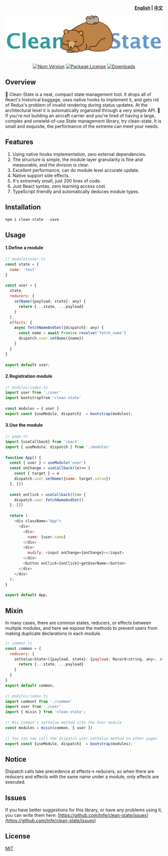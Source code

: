 <p align="right">
  <strong>
    <a href="./README.md">English</a> |
    <a href="./docs/README-zh-cn.md">中文</a>
  </strong>
</p>

<p align="center">
  <img width="650px" src="https://github.com/freezeYe/assets/blob/master/cs.png" />
</p>

<div align="center">
<a href="https://www.npmjs.com/clean-state" target="_blank"><img src="https://img.shields.io/npm/v/clean-state" alt="Npm Version" /></a>
<a href="https://www.npmjs.com/clean-state" target="_blank"><img src="https://img.shields.io/npm/l/clean-state?style=flat-square" alt="Package License" /></a>
<a href="https://www.npmjs.com/clean-state" target="_blank"><img src="https://img.shields.io/npm/dm/clean-state" alt="Downloads" /></a>
</div>

## Overview
🐻 Clean-State is a neat, compact state management tool. It drops all of React's historical baggage, uses native hooks to implement it, and gets rid of Redux's problem of invalid rendering during status updates. At the architectural level it is automatically organized through a very simple API. 🍋 If you're not building an aircraft carrier and you're tired of having a large, complex and unwield-of-use State management library, try clean-state. It is small and exquisite, the performance of the extreme can meet your needs.

## Features
1.  Using native hooks implementation, zero external dependencies.
2.  The structure is simple, the module layer granularity is fine and measurable, and the division is clear.
3.  Excellent performance, can do module level accurate update.
4.  Native support side effects.
5.  It's extremely small, just 200 lines of code.
6.  Just React syntax, zero learning access cost.
7.  TypeScript friendly and automatically deduces module types.

## Installation
```javascript
npm i clean-state --save
```

## Usage
#### 1.Define a module
```javascript
// modules/user.ts
const state = {
  name: 'test'
}

const user = {
  state,
  reducers: {
    setName({payload, state}: any) {
      return {...state, ...payload}
    }
  },
  effects: {
    async fetchNameAndSet({dispatch}: any) {
      const name = await Promise.resolve('fetch_name')
      dispatch.user.setName({name})
    }
  }
}

export default user;
```

#### 2.Registration module
```javascript
// modules/index.ts
import user from './user'
import bootstrapfrom 'clean-state'

const modules = { user }
export const {useModule, dispatch}  = bootstrap(modules);
```

#### 3.Use the module
```javascript
// page.ts
import {useCallback} from 'react'
import { useModule, dispatch } from './modules'

function App() {
  const { user } = useModule('user')
  const onChange = useCallback((e)=> {
    const { target } = e
    dispatch.user.setName({name: target.value})
  }, [])

  const onClick = useCallback(()=> {
    dispatch.user.fetchNameAndSet()
  }, [])

  return (
    <div className="App">
      <div>
        <div>
          name: {user.name}
        </div>
        <div>
          modify: <input onChange={onChange}></input>
        </div>
        <button onClick={onClick}>getUserName</button>
      </div>
    </div>
  );
}

export default App;
```

## Mixin

In many cases, there are common states, reducers, or effects between multiple modules, and here we expose the methods to prevent users from making duplicate declarations in each module.

```javascript
// common.ts
const common = {
  reducers: {
    setValue<State>({payload, state}: {payload: Record<string, any>, state: State}): State {
      return {...state, ...payload}
    }
  }
}
export default common;

// modules/index.ts
import commont from './common'
import user from './user'
import { mixin } from 'clean-state';

// Mix Common's setValue method into the User module
const modules = mixin(common, { user })

// You can now call the dispatch.user.setValue method on other pages
export const {useModule, dispatch}  = bootstrap(modules);

```

## Notice

Dispatch calls take precedence at effects-> reducers, so when there are reducers and effects with the same name under a module, only effects are executed.

## Issues

If you have better suggestions for this library, or have any problems using it, you can write them here: [https://github.com/tnfe/clean-state/issues](https://github.com/tnfe/clean-state/issues) 

## License
[MIT](./LICENSE)
